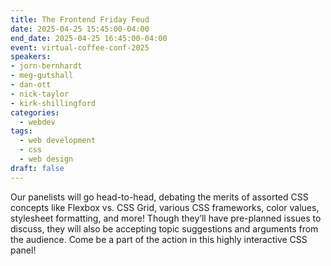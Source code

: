 ```yaml
---
title: The Frontend Friday Feud
date: 2025-04-25 15:45:00-04:00
end_date: 2025-04-25 16:45:00-04:00
event: virtual-coffee-conf-2025
speakers:
- jorn-bernhardt
- meg-gutshall
- dan-ott
- nick-taylor
- kirk-shillingford
categories:
  - webdev
tags:
  - web development
  - css
  - web design
draft: false
---
```


Our panelists will go head-to-head, debating the merits of assorted CSS concepts like Flexbox vs. CSS Grid, various CSS frameworks, color values, stylesheet formatting, and more! Though they’ll have pre-planned issues to discuss, they will also be accepting topic suggestions and arguments from the audience. Come be a part of the action in this highly interactive CSS panel!